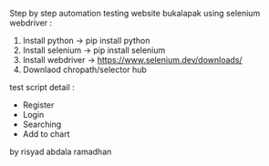 Step by step automation testing website bukalapak using selenium webdriver :

1. Install python -> pip install python
2. Install selenium -> pip install selenium
3. Install webdriver -> https://www.selenium.dev/downloads/
4. Downlaod chropath/selector hub

test script detail :

- Register
- Login
- Searching
- Add to chart

by risyad abdala ramadhan
